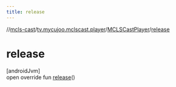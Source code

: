 ```yaml
---
title: release
---
```

//[mcls-cast](../../../index.html)/[tv.mycujoo.mclscast.player](../index.html)/[MCLSCastPlayer](index.html)/[release](release.html)



# release



[androidJvm]\
open override fun [release](release.html)()




